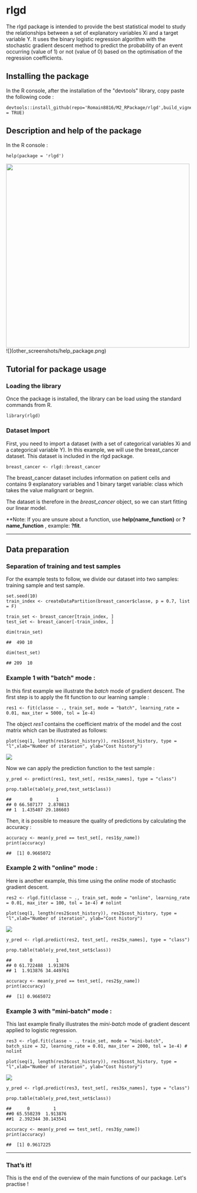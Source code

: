 rlgd
====

The rlgd package is intended to provide the best statistical model to study the relationships between a set of explanatory variables Xi and a target variable Y. It uses the binary logistic regression algorithm with the stochastic gradient descent method to predict the probability of an event occurring (value of 1) or not (value of 0) based on the optimisation of the regression coefficients.

Installing the package
----------------------
In the R console, after the installation of the "devtools" library, copy paste the following code :

    devtools::install_github(repo='Romain8816/M2_RPackage/rlgd',build_vignettes = TRUE)

Description and help of the package
----------------------
In the R console : 

    help(package = 'rlgd')
    
<img src="other_screenshots/help_package.png" height="500"/>  
![](other_screenshots/help_package.png)  

Tutorial for package usage
--------------------------

### Loading the library

Once the package is installed, the library can be load using the standard commands from R.

    library(rlgd)

### Dataset Import

First, you need to import a dataset (with a set of categorical variables Xi and a categorical variable Y). In this example, we will use the breast_cancer dataset. This dataset is included in the rlgd package.

    breast_cancer <- rlgd::breast_cancer

The breast_cancer dataset includes information on patient cells and contains 9 explanatory variables and 1 binary target variable: class which takes the value malignant or begnin.

The dataset is therefore in the *breast_cancer* object, so we can start fitting our linear model.

**Note: If you are unsure about a function, use **help(name_function)** or **?name_function** , example: **?fit**.

------------------------------------------------------------------------

Data preparation
----------------

### Separation of training and test samples

For the example tests to follow, we divide our dataset into two samples: training sample and test sample.

    set.seed(10)
    train_index <- createDataPartition(breast_cancer$classe, p = 0.7, list = F)
    
    train_set <- breast_cancer[train_index, ]
    test_set <- breast_cancer[-train_index, ]
    
    dim(train_set)
    
    ##  490 10
    
    dim(test_set)
    
    ## 209  10
    
### Example 1 with "batch" mode : 

In this first example we illustrate the *batch* mode of gradient descent. The first step is to apply the fit function to our learning sample :

    res1 <- fit(classe ~ ., train_set, mode = "batch", learning_rate = 0.01, max_iter = 5000, tol = 1e-4)
        
The object *res1* contains the coefficient matrix of the model and the cost matrix which can be illustrated as follows:
    
    plot(seq(1, length(res1$cost_history)), res1$cost_history, type = "l",xlab="Number of iteration", ylab="Cost history")
    
![](Tutorial_files_figure/batch.png)

Now we can apply the prediction function to the test sample :

    y_pred <- predict(res1, test_set[, res1$x_names], type = "class")
    
    prop.table(table(y_pred,test_set$class))
    
    ##       0         1
    ## 0 66.507177  2.870813
    ## 1  1.435407 29.186603
    
Then, it is possible to measure the quality of predictions by calculating the accuracy :
    
    accuracy <- mean(y_pred == test_set[, res1$y_name])
    print(accuracy)
    
    ##  [1] 0.9665072
   

### Example 2 with "online" mode : 

Here is another example, this time using the *online* mode of stochastic gradient descent.

    res2 <- rlgd.fit(classe ~ ., train_set, mode = "online", learning_rate = 0.01, max_iter = 100, tol = 1e-4) # nolint
    
    plot(seq(1, length(res2$cost_history)), res2$cost_history, type = "l",xlab="Number of iteration", ylab="Cost history")
    
![](Tutorial_files_figure/online.png)
    
    y_pred <- rlgd.predict(res2, test_set[, res2$x_names], type = "class")
    
    prop.table(table(y_pred,test_set$class))
    
    ##       0         1
    ## 0 61.722488  1.913876
    ## 1  1.913876 34.449761
    
    accuracy <- mean(y_pred == test_set[, res2$y_name])
    print(accuracy)
    
    ##  [1] 0.9665072
    

### Example 3 with "mini-batch" mode : 

This last example finally illustrates the *mini-batch* mode of gradient descent applied to logistic regression.

    res3 <- rlgd.fit(classe ~ ., train_set, mode = "mini-batch", batch_size = 32, learning_rate = 0.01, max_iter = 2000, tol = 1e-4) # nolint
    
    plot(seq(1, length(res3$cost_history)), res3$cost_history, type = "l",xlab="Number of iteration", ylab="Cost history")
    
![](Tutorial_files_figure/mini_batch.png)
    
    y_pred <- rlgd.predict(res3, test_set[, res3$x_names], type = "class")
    
    prop.table(table(y_pred,test_set$class))
    
    ##      0         1
    ##0 65.550239  1.913876
    ##1  2.392344 30.143541
   
    accuracy <- mean(y_pred == test_set[, res3$y_name])
    print(accuracy)
    
    ##  [1] 0.9617225

------------------------------------------------------------------------

### That’s it!

This is the end of the overview of the main functions of our package. Let's practise !

